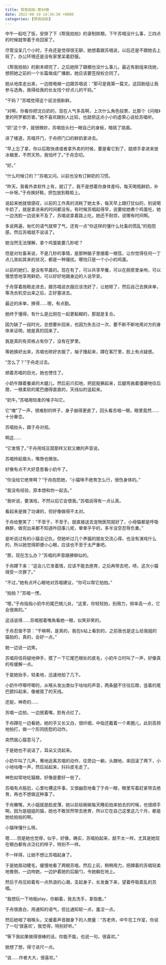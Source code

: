 ```yaml
---
title: 帮我拍拍-第94章
date: 2022-08-10 14:34:50 +0800
categories: [帮我拍拍]
---
```


中午一起吃了饭，安排了下《帮我拍拍》的录制排期，下午苏唱没什么事，三四点的时候就带着于舟回家了。

尽管没呆几个小时，于舟还是觉得很无聊，她想着跟苏唱说，以后还是不跟她去上班了，办公环境还是没有家里呆着舒服。

《帮我拍拍》的剧本顺完了，之后她除了跟棚也没什么事儿，最近有剧组来找她，想把她之前的一个长篇做成广播剧，她应该要签授权合同了。

她从地库走出来，一边按电梯一边跟苏唱说：“那可是我第一篇文。这回剧组让我参与选角，我得给我的长女找个好点儿的干妈。”

“干妈？”苏唱觉得这个说法很新鲜。

“对啊，你看你把沈白奶的，现在人气多高啊，上次什么角色投票，比那个《问棺》里的阿罗都厉害。”她不喜欢跟别人比较，也就把这点小小的虚荣心说给苏唱听。

“奶”这个字，就很微妙，苏唱低头扫一眼自己的身板，暗挑了挑眉。

进了楼道，苏唱开门，于舟把门口的鲜奶拿进去。

“早上忘了拿，你以后取快递或者拿外卖的时候，要是看它到了，就顺手拿进来放冰箱里，不然天热，我怕坏了。”于舟念叨。

“好。”

“什么时候订的？”苏唱又问。以前也没有订鲜奶的习惯。

“昨天。我看外卖软件上有，就订了，我不是想着你身体差吗，每天喝瓶鲜奶，补一补呀。”于舟换好鞋，把包放到鞋柜上。

说起来她就很感叹，以前的工作真的消耗了她太多，每天早上跟打仗似的，别说喝牛奶了，就是拿进来的时间都没有。有时候苏唱起得早，说要给她煮个鸡蛋吃，她一边洗脸一边说来不及了，苏唱说拿着路上吃，她还不耐烦，说哪有时间啊。

多说两遍，匆忙的语气就带了气，还有一点“你这样的懂什么社畜的慌乱”的抱怨感，然后苏唱就不说话了。

她当然无法理解，拿个鸡蛋能要几秒呢？

但是对社畜来说，不是几秒的事情，是那种脑子里绷着一根弦，让你觉得任何一丁点儿突如其来的状况，都是一种骚扰。哪怕只是一个小小的鸡蛋。

以前的她们，是没有早晨的。现在有了，可以共享早餐，可以在厨房里亲吻，可以慢悠悠地享用鲜奶，可以好好地跟身边的人说早安。

于舟穿着拖鞋走进去，跟苏唱说衣服应该洗好了，让她晾了，然后自己去换床单，等洗衣机空出来之后，正好塞进去。

最近的床单，换得……嗯，有点勤。

她终于懂得，有什么是比刚在一起更黏糊的，那就是复合。

因为缺了一段时光，总想要补回来，也因为失去过一次，要不断不断地用对方的身体来证明，她是真的回来了。

我是真的有资格占有你了，没有在梦里。

等她换好出来，苏唱也晾好衣服了，袖子撸起来，蹲在客厅里，脸上有点疑惑。

“怎么了？”于舟走过去。

顺着苏唱的目光，她也愣住了。

小奶牛蹭着餐桌的木腿儿，然后前爪扣地，把屁股撅起来，后腿弯曲着僵硬地往后蹬，一根柔软的尾巴绷得直直的，天线似的竖起来。

“奶牛。”苏唱用轻柔的嗓子叫它。

它“嗷”了一声，很难耐的样子，身子崩得更直了，回头看苏唱一眼，眼里竟然……十分眷恋。

苏唱抬头，跟于舟对视。

啊这……

“它发情了。”于舟用炖豆腐那样又软又嫩的声音说。

苏唱拎起眉头，嘴唇也微张。

好像有点不大好意思看小奶牛了。

“你没给它绝育啊？”于舟抱怨她，“小猫咪不绝育怎么行，很伤身体的。”

“我没有经验，原本想和你一起去。”

“我听说，要演戏，不然以后它会恨我。”苏唱说得有一点认真。

看起来是做了功课的，但好像做得不太对。

于舟给整笑了：“不至于，不至于。就直接送去宠物医院就好了，小母猫都是呼吸麻醉，做完出来都不知道咋回事儿呢，晕晕乎乎的，多半没空忍辱负重。”

是听说过有的小猫会记仇，但她听过几个养猫的朋友交流心得，也没有演戏什么的，所以她觉得即便小心眼，应该也不至于太严重吧。

“那，现在怎么办？”苏唱的声音跟拂柳似的。

于舟蹲下来：“这会儿它发着情，应该不能去绝育，之后再带去吧，啧，这次小猫得受一次罪了。”

“不过，”她有点坏心眼地对苏唱建议，“你可以帮它拍拍。”

“拍拍？”苏唱一愣。

“嗯，”于舟指指小奶牛的尾巴根儿处，“这里，你轻轻拍，别用力，频率高一点，它会很爽的。”

这话说得……苏唱抿着嘴角看她一眼，似笑非笑的。

于舟忍俊不禁：“干嘛啊，是真的，我在b站上看到的，之前我也是这么给我姐的猫拍的，真的，会好一点。”

她一边说一边笑。

苏唱将信将疑地伸手，摸了一下它尾巴根处的皮毛，小奶牛立时叫了一声，好像真的有缓解一点。

于是她抬手，轻柔地，迅速地拍了几下。

小奶牛哼唧哼唧的，从喉头发出类似于咕咕的声音，两条腿不住往后蹬，竖着的尾巴颤抖起来，像被晃了的天线。

还挺，神奇的……

苏唱一边拍，一边抿着嘴，脸有点红了。

于舟蹲在一边看她，她的手又长又白，很纤细，中指还戴着一个素圈儿，此刻高频地拍打，做一个形同抚慰的动作。

突然就心猿意马了。

于是她也不说话了，耳朵又烫起来。

小奶牛叫了几声，蓦地逃离苏唱的动作，往旁边一躺，头蹭地，来回滚了两下，小小地咕噜一声，然后站起来，抖抖皮毛走了。

神色如常地吃猫粮，好像是要好一些了。

苏唱有点尴尬，心里吐槽这件事，又很幽怨地看了于舟一眼，眼里写着赶紧带去绝育，再也不想做这种事了。

于舟撇嘴，大小姐就是脸皮薄，她以前给碗碗每天睡前拍来拍去的时候，也很顺手啊。因为是姐姐的猫，她也不敢贸然带去绝育，所以它在自己这里这几个月，都是她给拍拍的啊。

小猫咪懂什么呀。

嗯……但是她也觉得，似乎，好像，确实，苏唱拍起来，就不太一样。尤其是她现在眼白都有点泛红的样子，特别不一样。

不一样得，让她不想让苏唱起身了。

于是她扇动睫毛，缓慢地看了两眼苏唱，然后上前，稍稍用力，把蹲着的苏唱轻柔地推倒，一边吻她，一边护着她的后脑勺，令她躺在地上。

然后于舟压抑着有一点热浪的心潮，支起身子，长发垂下来，望着呼吸紊乱的苏唱。

“我想玩一下地板play，你躺着，我去洗手，拿指套。”

于舟很直白，用通知的语气，但比通知软一点，羞涩一点。

然后她咽了咽喉头，又缓着声音跟身下的人商量：“苏老师，中午在工作室，你说了一句‘很喜欢’，我觉得，特别好听。”

“等下我如果做得很棒的话，你能不能，也说一句，很喜欢。”

她想了想，得寸进尺一点。

“说……作者大大，很喜欢。”

